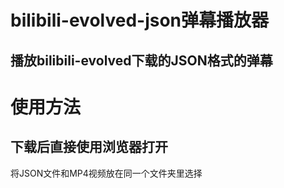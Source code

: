 # bilibili-evolved-json弹幕播放器
## 播放bilibili-evolved下载的JSON格式的弹幕

# 使用方法
## 下载后直接使用浏览器打开
将JSON文件和MP4视频放在同一个文件夹里选择
